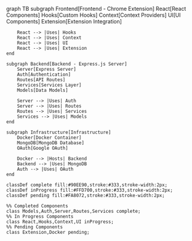 graph TB
    subgraph Frontend[Frontend - Chrome Extension]
        React[React Components]
        Hooks[Custom Hooks]
        Context[Context Providers]
        UI[UI Components]
        Extension[Extension Integration]
        
        React --> |Uses| Hooks
        React --> |Uses| Context
        React --> |Uses| UI
        React --> |Uses| Extension
    end

    subgraph Backend[Backend - Express.js Server]
        Server[Express Server]
        Auth[Authentication]
        Routes[API Routes]
        Services[Services Layer]
        Models[Data Models]
        
        Server --> |Uses| Auth
        Server --> |Uses| Routes
        Routes --> |Uses| Services
        Services --> |Uses| Models
    end

    subgraph Infrastructure[Infrastructure]
        Docker[Docker Container]
        MongoDB[MongoDB Database]
        OAuth[Google OAuth]
        
        Docker --> |Hosts| Backend
        Backend --> |Uses| MongoDB
        Auth --> |Uses| OAuth
    end

    classDef complete fill:#90EE90,stroke:#333,stroke-width:2px;
    classDef inProgress fill:#FFD700,stroke:#333,stroke-width:2px;
    classDef pending fill:#FA8072,stroke:#333,stroke-width:2px;

    %% Completed Components
    class Models,Auth,Server,Routes,Services complete;
    %% In Progress Components
    class React,Hooks,Context,UI inProgress;
    %% Pending Components
    class Extension,Docker pending;